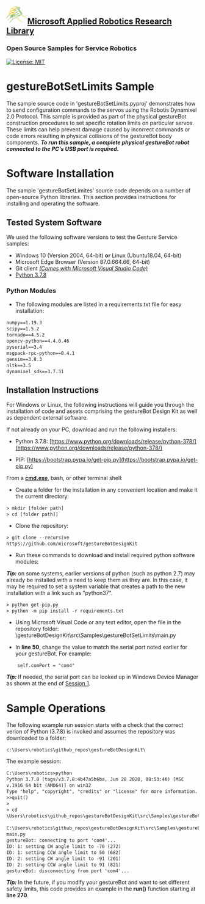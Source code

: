 ## ![logo](../../../img/MARR_logo.png) [Microsoft Applied Robotics Research Library](https://microsoft.github.io/AppliedRoboticsResearchLibrary/)
### Open Source Samples for Service Robotics
[![License: MIT](https://img.shields.io/badge/License-MIT-yellow.svg)](https://opensource.org/licenses/MIT)  

# gestureBotSetLimits Sample
The sample source code in 'gestureBotSetLimits.pyproj' demonstrates how to send configuration commands to the servos using the Robotis Dynamixel 2.0 Protocol. This sample is provided as part of the physical gestureBot construction procedures to set specific rotation limits on particular servos. These limits can help prevent damage caused by incorrect commands or code errors resulting in physical collisions of the gestureBot body components. ***To run this sample, a complete physical gestureBot robot connected to the PC's USB port is required.*** 

# Software Installation
The sample 'gestureBotSetLimites' source code depends on a number of open-source Python libraries. This section provides instructions for installing and operating the software.

## Tested System Software
We used the following software versions to test the Gesture Service samples:
- Windows 10 (Version 2004, 64-bit) **or** Linux (Ubuntu18.04, 64-bit)
- Microsoft Edge Browser (Version 87.0.664.66, 64-bit)
- Git client [*(Comes with Microsoft Visual Studio Code)*](https://code.visualstudio.com/Download)
- [Python 3.7.8](https://www.python.org/downloads/release/python-378/)

### Python Modules
- The following modules are listed in a requirements.txt file for easy installation:
```
numpy==1.19.3
scipy==1.5.2
tornado==4.5.2
opencv-python==4.4.0.46
pyserial==3.4
msgpack-rpc-python==0.4.1
gensim==3.8.3
nltk==3.5
dynamixel_sdk==3.7.31
```

## Installation Instructions
For Windows or Linux, the following instructions will guide you through the installation of code and assets comprising the gestureBot Design Kit as well as dependent external software.

If not already on your PC, download and run the following installers:
- Python 3.7.8:
 [https://www.python.org/downloads/release/python-378/](https://www.python.org/downloads/release/python-378/)

- PIP:
[https://bootstrap.pypa.io/get-pip.py](https://bootstrap.pypa.io/get-pip.py)

From a [**cmd.exe**](C:\WINDOWS\system32\cmd.exe), bash, or other terminal shell:
- Create a folder for the installation in any convenient location and make it the current directory:
```
> mkdir [folder path]
> cd [folder path]]
```
- Clone the repository:
```
> git clone --recursive https://github.com/microsoft/gestureBotDesignKit
```
- Run these commands to download and install required python software modules:

***Tip:*** on some systems, earlier versions of python (such as python 2.7) may already be installed with a need to keep them as they are. In this case, it may be required to set a system variable that creates a path to the new installation with a link such as "python37".

```
> python get-pip.py
> python -m pip install -r requirements.txt
```


- Using Microsoft Visual Code or any text editor, open the file in the repository folder:
\gestureBotDesignKit\src\Samples\gestureBotSetLimits\main.py

- In **line 50**, change the value to match the serial port noted earlier for your gestureBot. For example:
```
    self.comPort = "com4"
```
***Tip:*** If needed, the serial port can be looked up in Windows Device Manager as shown at the end of [Session 1](/docs_images/Session01.md).

# Sample Operations
The following example run session starts with a check that the correct verion of Python (3.7.8) is invoked and assumes the repository was downloaded to a folder:
``` 
c:\Users\robotics\github_repos\gestureBotDesignKit\
```
The example session:
```
C:\Users\robotics>python
Python 3.7.8 (tags/v3.7.8:4b47a5b6ba, Jun 28 2020, 08:53:46) [MSC v.1916 64 bit (AMD64)] on win32
Type "help", "copyright", "credits" or "license" for more information.
>>quit()
>
> cd \Users\robotics\github_repos\gestureBotDesignKit\src\Samples\gestureBotSetLimits\

C:\Users\robotics\github_repos\gestureBotDesignKit\src\Samples\gestureBotSetLimits>python main.py
gestureBot: connecting to port 'com4'...
ID: 1: setting CW angle limit to -70 (272)
ID: 1: setting CCW angle limit to 50 (682)
ID: 2: setting CW angle limit to -91 (201)
ID: 2: setting CCW angle limit to 91 (821)
gestureBot: disconnecting from port 'com4'...
```
***Tip:*** In the future, if you modify your gestureBot and want to set different safety limits, this code provides an example in the **run()** function starting at **line 270**.
